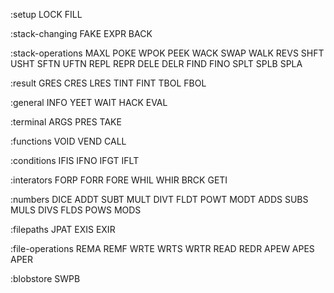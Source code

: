 :setup
LOCK
FILL

:stack-changing
FAKE
EXPR
BACK

:stack-operations
MAXL
POKE
WPOK
PEEK
WACK
SWAP
WALK
REVS
SHFT
USHT
SFTN
UFTN
REPL
REPR
DELE
DELR
FIND
FINO
SPLT
SPLB
SPLA

:result
GRES
CRES
LRES
TINT
FINT
TBOL
FBOL

:general
INFO
YEET
WAIT
HACK
EVAL

:terminal
ARGS
PRES
TAKE

:functions
VOID
VEND
CALL

:conditions
IFIS
IFNO
IFGT
IFLT

:interators
FORP
FORR
FORE
WHIL
WHIR
BRCK
GETI

:numbers
DICE
ADDT
SUBT
MULT
DIVT
FLDT
POWT
MODT
ADDS
SUBS
MULS
DIVS
FLDS
POWS
MODS

:filepaths
JPAT
EXIS
EXIR

:file-operations
REMA
REMF
WRTE
WRTS
WRTR
READ
REDR
APEW
APES
APER

:blobstore
SWPB